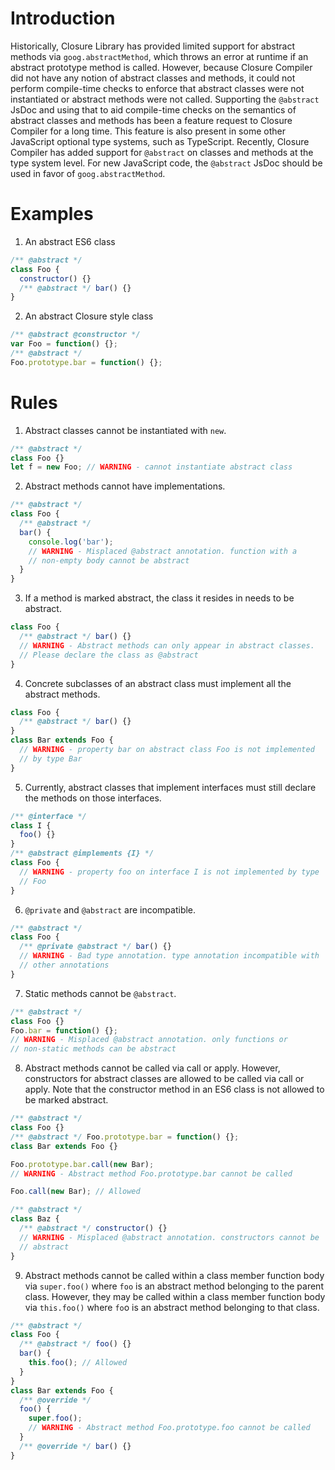 # Introduction
Historically, Closure Library has provided limited support for abstract methods via `goog.abstractMethod`, which throws an error at runtime if an abstract prototype method is called. However, because Closure Compiler did not have any notion of abstract classes and methods, it could not perform compile-time checks to enforce that abstract classes were not instantiated or abstract methods were not called. Supporting the `@abstract` JsDoc and using that to aid compile-time checks on the semantics of abstract classes and methods has been a feature request to Closure Compiler for a long time. This feature is also present in some other JavaScript optional type systems, such as TypeScript. Recently, Closure Compiler has added support for `@abstract` on classes and methods at the type system level. For new JavaScript code, the `@abstract` JsDoc should be used in favor of `goog.abstractMethod`.

# Examples
1. An abstract ES6 class
```js
/** @abstract */
class Foo {
  constructor() {}
  /** @abstract */ bar() {}
}
```
2. An abstract Closure style class 
```js
/** @abstract @constructor */
var Foo = function() {};
/** @abstract */   
Foo.prototype.bar = function() {};
```
# Rules
1. Abstract classes cannot be instantiated with `new`.
```js
/** @abstract */
class Foo {}
let f = new Foo; // WARNING - cannot instantiate abstract class
```
2. Abstract methods cannot have implementations.
```js
/** @abstract */
class Foo {
  /** @abstract */
  bar() {
    console.log('bar');
    // WARNING - Misplaced @abstract annotation. function with a 
    // non-empty body cannot be abstract
  }
}
```
3. If a method is marked abstract, the class it resides in needs to be abstract.
```js
class Foo {
  /** @abstract */ bar() {}
  // WARNING - Abstract methods can only appear in abstract classes.
  // Please declare the class as @abstract
}
```
4. Concrete subclasses of an abstract class must implement all the abstract methods.
```js
class Foo {
  /** @abstract */ bar() {}
}
class Bar extends Foo {
  // WARNING - property bar on abstract class Foo is not implemented
  // by type Bar
}
```
5. Currently, abstract classes that implement interfaces must still declare the methods on those interfaces.
```js
/** @interface */
class I {
  foo() {}
}
/** @abstract @implements {I} */
class Foo {
  // WARNING - property foo on interface I is not implemented by type 
  // Foo
}
```
6. `@private` and `@abstract` are incompatible.
```js
/** @abstract */
class Foo {
  /** @private @abstract */ bar() {}
  // WARNING - Bad type annotation. type annotation incompatible with 
  // other annotations
}
```
7. Static methods cannot be `@abstract`.
```js
/** @abstract */
class Foo {}
Foo.bar = function() {};
// WARNING - Misplaced @abstract annotation. only functions or
// non-static methods can be abstract
```
8. Abstract methods cannot be called via call or apply. However, constructors for abstract classes are allowed to be called via call or apply. Note that the constructor method in an ES6 class is not allowed to be marked abstract.
```js
/** @abstract */
class Foo {}
/** @abstract */ Foo.prototype.bar = function() {};
class Bar extends Foo {}

Foo.prototype.bar.call(new Bar);
// WARNING - Abstract method Foo.prototype.bar cannot be called

Foo.call(new Bar); // Allowed

/** @abstract */
class Baz {
  /** @abstract */ constructor() {}
  // WARNING - Misplaced @abstract annotation. constructors cannot be 
  // abstract
}
```
9. Abstract methods cannot be called within a class member function body via `super.foo()` where `foo` is an abstract method belonging to the parent class. However, they may be called within a class member function body via `this.foo()` where `fo`o is an abstract method belonging to that class.
```js
/** @abstract */
class Foo {
  /** @abstract */ foo() {}
  bar() {
    this.foo(); // Allowed
  }
}
class Bar extends Foo {
  /** @override */
  foo() {
    super.foo();
    // WARNING - Abstract method Foo.prototype.foo cannot be called
  }
  /** @override */ bar() {}
}
```